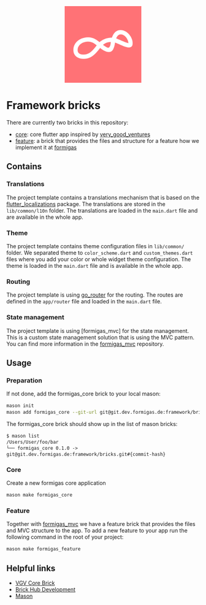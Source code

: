 <p align="center">
<img src="docs/main_logo.png" height="200" alt="Formigas" />
</p>

# Framework bricks

There are currently two bricks in this repository:

- [core][core_repo_link]: core flutter app inspired by [very_good_ventures][very_good_ventures_link]
- [feature][feature_repo_link]: a brick that provides the files and structure for a feature how we
  implement it at [formigas][formigas_link]

## Contains

### Translations

The project template contains a translations mechanism that is based on
the [flutter_localizations][flutter_localizations_link] package. The translations are stored in
the `lib/common/l10n` folder. The translations are loaded in
the `main.dart` file and are available in the whole app.

### Theme

The project template contains theme configuration files in `lib/common/` folder. We separated
theme to `color_scheme.dart` and `custom_themes.dart` files where you add your color or whole widget
theme configuration. The theme is loaded in the `main.dart` file and is available in the whole app.

### Routing

The project template is using [go_router][go_router_link] for the routing. The routes are defined in
the `app/router` file and loaded in the `main.dart` file.

### State management

The project template is using [formigas_mvc] for the state management. This is a
custom state management solution that is using the MVC pattern. You can find more information in the
[formigas_mvc][formigas_mvc_link] repository.

## Usage

### Preparation

If not done, add the formigas_core brick to your local mason:

```sh
mason init
mason add formigas_core --git-url git@git.dev.formigas.de:framework/bricks.git --git-path core --git-ref develop
```

The formigas_core brick should show up in the list of mason bricks:

```
$ mason list
/Users/User/foo/bar
└── formigas_core 0.1.0 -> git@git.dev.formigas.de:framework/bricks.git#{commit-hash}
```

### Core

Create a new formigas core application

```sh
mason make formigas_core
```

### Feature

Together with [formigas_mvc][formigas_mvc_link] we have a feature brick that provides the files and
MVC structure to the app.
To add a new feature to your app run the following command in the root of your project:

```sh
mason make formigas_feature
```

## Helpful links

- [VGV Core Brick][very_good_ventures_link]
- [Brick Hub Development][brick_hub_development_link]
- [Mason][mason_link]

[very_good_ventures_link]: https://github.com/VeryGoodOpenSource/very_good_core

[formigas_link]: https://formigas.io

[brick_hub_development_link]: https://docs.brickhub.dev/brick-development

[mason_link]: https://github.com/felangel/mason

[core_repo_link]: ./core/README.md

[feature_repo_link]: ./feature/README.md

[go_router_link]: https://pub.dev/packages/go_router

[flutter_localizations_link]: https://api.flutter.dev/flutter/flutter_localizations/flutter_localizations-library.html

[formigas_mvc_link]: https://github.com/formigas/formigas_mvc
